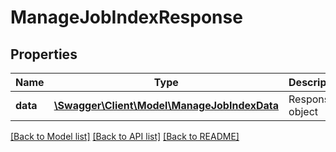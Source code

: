 # ManageJobIndexResponse

## Properties
Name | Type | Description | Notes
------------ | ------------- | ------------- | -------------
**data** | [**\Swagger\Client\Model\ManageJobIndexData**](ManageJobIndexData.md) | Response object | 

[[Back to Model list]](../README.md#documentation-for-models) [[Back to API list]](../README.md#documentation-for-api-endpoints) [[Back to README]](../README.md)


